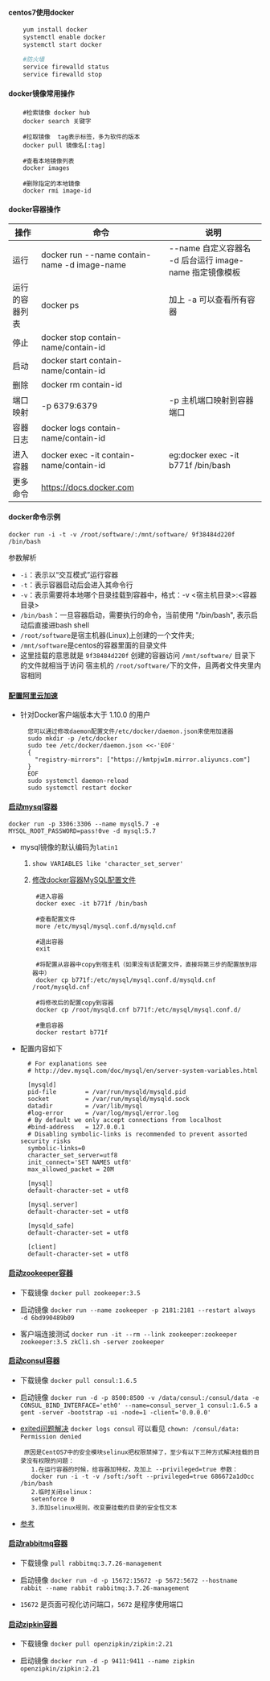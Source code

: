 
#### centos7使用docker
```bash
    yum install docker
    systemctl enable docker
    systemctl start docker

    #防火墙
    service firewalld status
    service firewalld stop
```

#### docker镜像常用操作
```
    #检索镜像 docker hub
    docker search 关键字

    #拉取镜像  tag表示标签，多为软件的版本
    docker pull 镜像名[:tag]

    #查看本地镜像列表
    docker images

    #删除指定的本地镜像
    docker rmi image-id

```

#### docker容器操作

| 操作 | 命令 | 说明 |
| ---- | ---- | ---- |
| 运行 | docker run --name contain-name -d image-name | --name 自定义容器名 -d 后台运行 image-name 指定镜像模板|
| 运行的容器列表 | docker ps | 加上 -a 可以查看所有容器|
| 停止 | docker stop contain-name/contain-id  ||
| 启动 | docker start contain-name/contain-id ||
| 删除 | docker rm contain-id||
| 端口映射 | -p 6379:6379 | -p 主机端口映射到容器端口|
| 容器日志 | docker logs contain-name/contain-id ||
| 进入容器 | docker exec -it contain-name/contain-id | eg:docker exec -it b771f /bin/bash|
| 更多命令  | https://docs.docker.com ||

#### docker命令示例

    docker run -i -t -v /root/software/:/mnt/software/ 9f38484d220f /bin/bash
    
   参数解析
    　
+ `-i`：表示以“交互模式”运行容器
+ `-t`：表示容器启动后会进入其命令行
+ `-v`：表示需要将本地哪个目录挂载到容器中，格式：-v <宿主机目录>:<容器目录>
+ `/bin/bash`：一旦容器启动，需要执行的命令，当前使用 "/bin/bash", 表示启动后直接进bash shell
+ `/root/software`是宿主机器(Linux)上创建的一个文件夹;
+ `/mnt/software`是centos的容器里面的目录文件
+ 这里挂载的意思就是 `9f38484d220f` 创建的容器访问 `/mnt/software/` 目录下的文件就相当于访问 宿主机的 `/root/software/`下的文件，且两者文件夹里内容相同




#### [配置阿里云加速](https://cr.console.aliyun.com/cn-hangzhou/instances/mirrors)

+ 针对Docker客户端版本大于 1.10.0 的用户
    
        您可以通过修改daemon配置文件/etc/docker/daemon.json来使用加速器
        sudo mkdir -p /etc/docker
        sudo tee /etc/docker/daemon.json <<-'EOF'
        {
          "registry-mirrors": ["https://kmtpjw1m.mirror.aliyuncs.com"]
        }
        EOF
        sudo systemctl daemon-reload
        sudo systemctl restart docker

#### [启动mysql容器](https://hub.docker.com/_/mysql)

``docker run -p 3306:3306 --name mysql5.7 -e MYSQL_ROOT_PASSWORD=pass!0ve -d mysql:5.7``

+ mysql镜像的默认编码为`latin1`

    1) `show VARIABLES like 'character_set_server'`
    
    2) [修改docker容器MySQL配置文件](https://blog.csdn.net/zhaoyajie1011/article/details/98623666?depth_1-utm_source=distribute.pc_relevant.none-task-blog-BlogCommendFromBaidu-1&utm_source=distribute.pc_relevant.none-task-blog-BlogCommendFromBaidu-1)
                
            #进入容器
            docker exec -it b771f /bin/bash
            
            #查看配置文件
            more /etc/mysql/mysql.conf.d/mysqld.cnf
            
            #退出容器
            exit
            
            #将配置从容器中copy到宿主机（如果没有该配置文件，直接将第三步的配置放到容器中）
            docker cp b771f:/etc/mysql/mysql.conf.d/mysqld.cnf /root/mysqld.cnf
            
            #将修改后的配置copy到容器  
            docker cp /root/mysqld.cnf b771f:/etc/mysql/mysql.conf.d/
            
            #重启容器
            docker restart b771f 

    
    
+ 配置内容如下
    
        # For explanations see
        # http://dev.mysql.com/doc/mysql/en/server-system-variables.html
        
        [mysqld]
        pid-file        = /var/run/mysqld/mysqld.pid
        socket          = /var/run/mysqld/mysqld.sock
        datadir         = /var/lib/mysql
        #log-error      = /var/log/mysql/error.log
        # By default we only accept connections from localhost
        #bind-address   = 127.0.0.1
        # Disabling symbolic-links is recommended to prevent assorted security risks
        symbolic-links=0
        character_set_server=utf8
        init_connect='SET NAMES utf8'
        max_allowed_packet = 20M
        
        [mysql]
        default-character-set = utf8
        
        [mysql.server]
        default-character-set = utf8
      
        [mysqld_safe]
        default-character-set = utf8
        
        [client]
        default-character-set = utf8
        

#### [启动zookeeper容器](https://hub.docker.com/_/zookeeper)

+ 下载镜像 ``docker pull zookeeper:3.5``

+ 启动镜像 ``docker run --name zookeeper -p 2181:2181 --restart always -d 6bd990489b09``
    
+ 客户端连接测试 `docker run -it --rm --link zookeeper:zookeeper zookeeper:3.5 zkCli.sh -server zookeeper`  

#### [启动consul容器](https://hub.docker.com/_/consul)

+ 下载镜像 ``docker pull consul:1.6.5``

+ 启动镜像 ``docker run -d -p 8500:8500 -v /data/consul:/consul/data -e CONSUL_BIND_INTERFACE='eth0' --name=consul_server_1 consul:1.6.5 a
         gent -server -bootstrap -ui -node=1 -client='0.0.0.0'``

+ [exited问题解决](https://blog.csdn.net/rznice/java/article/details/52170085)
  ``docker logs consul`` 可以看见 ``chown: /consul/data: Permission denied``
  
       原因是CentOS7中的安全模块selinux把权限禁掉了，至少有以下三种方式解决挂载的目录没有权限的问题：
         1.在运行容器的时候，给容器加特权，及加上 --privileged=true 参数：
         docker run -i -t -v /soft:/soft --privileged=true 686672a1d0cc /bin/bash
         2.临时关闭selinux：
         setenforce 0
         3.添加selinux规则，改变要挂载的目录的安全性文本

+ [参考](https://www.cnblogs.com/lfzm/p/10633595.html)


#### [启动rabbitmq容器](https://hub.docker.com/_/rabbitmq)

+ 下载镜像 ``pull rabbitmq:3.7.26-management``

+ 启动镜像 `docker run -d -p 15672:15672 -p 5672:5672 --hostname rabbit --name rabbit rabbitmq:3.7.26-management`

+ `15672` 是页面可视化访问端口，`5672` 是程序使用端口

#### [启动zipkin容器](https://hub.docker.com/r/openzipkin/zipkin)

+ 下载镜像 ``docker pull openzipkin/zipkin:2.21``

+ 启动镜像 `docker run -d -p 9411:9411 --name zipkin openzipkin/zipkin:2.21`

    
    

